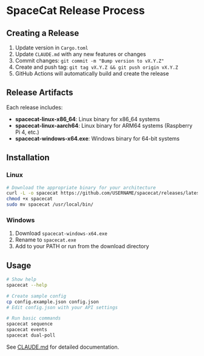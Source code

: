 # SpaceCat Release Process

## Creating a Release

1. Update version in `Cargo.toml`
2. Update `CLAUDE.md` with any new features or changes
3. Commit changes: `git commit -m "Bump version to vX.Y.Z"`
4. Create and push tag: `git tag vX.Y.Z && git push origin vX.Y.Z`
5. GitHub Actions will automatically build and create the release

## Release Artifacts

Each release includes:

- **spacecat-linux-x86_64**: Linux binary for x86_64 systems
- **spacecat-linux-aarch64**: Linux binary for ARM64 systems (Raspberry Pi 4, etc.)
- **spacecat-windows-x64.exe**: Windows binary for 64-bit systems

## Installation

### Linux
```bash
# Download the appropriate binary for your architecture
curl -L -o spacecat https://github.com/USERNAME/spacecat/releases/latest/download/spacecat-linux-x86_64
chmod +x spacecat
sudo mv spacecat /usr/local/bin/
```

### Windows
1. Download `spacecat-windows-x64.exe`
2. Rename to `spacecat.exe`
3. Add to your PATH or run from the download directory

## Usage

```bash
# Show help
spacecat --help

# Create sample config
cp config.example.json config.json
# Edit config.json with your API settings

# Run basic commands
spacecat sequence
spacecat events
spacecat dual-poll
```

See [CLAUDE.md](../CLAUDE.md) for detailed documentation.
